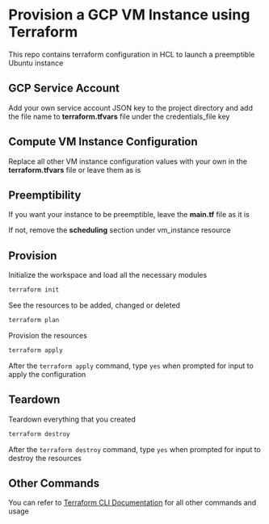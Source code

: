 # Provision a GCP VM Instance using Terraform

This repo contains terraform configuration in HCL to launch a preemptible Ubuntu instance

## GCP Service Account

Add your own service account JSON key to the project directory and add the file name to **terraform.tfvars** file under the credentials_file key

## Compute VM Instance Configuration

Replace all other VM instance configuration values with your own in the **terraform.tfvars** file or leave them as is

## Preemptibility

If you want your instance to be preemptible, leave the **main.tf** file as it is

If not, remove the **scheduling** section under vm_instance resource

## Provision

Initialize the workspace and load all the necessary modules

```bash
terraform init
```

See the resources to be added, changed or deleted

```bash
terraform plan
```

Provision the resources

```bash
terraform apply
```

After the `terraform apply` command, type `yes` when prompted for input to apply the configuration

## Teardown

Teardown everything that you created

```bash
terraform destroy
```

After the `terraform destroy` command, type `yes` when prompted for input to destroy the resources

## Other Commands

You can refer to [Terraform CLI Documentation](https://www.terraform.io/docs/commands/index.html) for all other commands and usage
